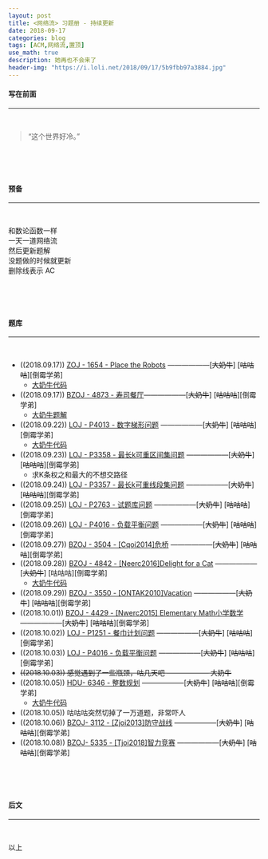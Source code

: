 ```yaml
---
layout: post
title: <网络流> 习题册 - 持续更新
date: 2018-09-17
categories: blog
tags: [ACM,网络流,置顶]
use_math: true	
description: 她再也不会来了
header-img: "https://i.loli.net/2018/09/17/5b9fbb97a3884.jpg"
---
```


#### 写在前面

---

<br>

> “这个世界好冷。” 

<br><br><br>

#### 预备

---

<br>

和数论函数一样<br>
一天一道网络流<br>
然后更新题解<br>
没题做的时候就更新<br>
删除线表示 AC

<br><br><br>

#### 题库

---

<br>

- ((2018.09.17)) [ZOJ - 1654 - Place the Robots](https://vjudge.net/problem/ZOJ-1654) ——————\[~~大奶牛~~\] \[~~咕咕咕~~\]\[倒霉学弟\]
  - [大奶牛代码](https://paste.ubuntu.com/p/SysSXHrfx2/)
- ((2018.09.17)) [BZOJ - 4873 - 寿司餐厅](https://vjudge.net/problem/HYSBZ-4873)——————\[~~大奶牛~~\] \[~~~~咕咕咕~~~~\]\[倒霉学弟\]
  - [大奶牛题解](http://seventeenjcinta.com/blog/2018/09/21/bzoj-4873/)
- ((2018.09.22)) [LOJ - P4013 - 数字梯形问题](https://www.luogu.org/problemnew/show/P4013) ——————\[~~大奶牛~~] \[~~咕咕咕~~\]\[倒霉学弟\]
  - [大奶牛代码](https://paste.ubuntu.com/p/DrRPTTV9Tx/)
- ((2018.09.23)) [LOJ - P3358 - 最长k可重区间集问题](https://www.luogu.org/problemnew/show/P3358) ——————\[~~大奶牛~~] \[~~咕咕咕~~\]\[倒霉学弟\]
  - 求K条权之和最大的不想交路径
- ((2018.09.24)) [LOJ - P3357 - 最长k可重线段集问题](https://www.luogu.org/problemnew/show/P3357) ——————\[~~大奶牛~~] \[~~咕咕咕~~\]\[倒霉学弟\]
- ((2018.09.25)) [LOJ - P2763 - 试题库问题](https://www.luogu.org/problemnew/show/P2763) ——————\[~~大奶牛~~] \[~~咕咕咕~~\]\[倒霉学弟\]
- ((2018.09.26)) [LOJ - P4016 - 负载平衡问题](https://www.luogu.org/problemnew/show/P4016) ——————\[~~大奶牛~~] \[~~咕咕咕~~\]\[倒霉学弟\]
- ((2018.09.27)) [BZOJ - 3504 - [Cqoi2014]危桥](https://www.lydsy.com/JudgeOnline/problem.php?id=3504) ——————\[~~大奶牛~~] \[~~咕咕咕~~\]\[倒霉学弟\]
- ((2018.09.28)) [BZOJ - 4842 - [Neerc2016]Delight for a Cat](https://www.lydsy.com/JudgeOnline/problem.php?id=4842) ——————\[~~大奶牛~~] \[咕咕咕\]\[倒霉学弟\]
  - [大奶牛代码](https://paste.ubuntu.com/p/msrCfwBXJF/)
- ((2018.09.29)) [BZOJ - 3550 - [ONTAK2010]Vacation](https://www.lydsy.com/JudgeOnline/problem.php?id=3550) ——————\[~~大奶牛~~] \[~~咕咕咕~~\]\[倒霉学弟\]
- ((2018.10.01)) [BZOJ - 4429 - [Nwerc2015] Elementary Math小学数学](https://www.lydsy.com/JudgeOnline/problem.php?id=4429) ——————\[~~大奶牛~~] \[~~咕咕咕~~\]\[倒霉学弟\]
- ((2018.10.02)) [LOJ - P1251 - 餐巾计划问题](https://www.luogu.org/problemnew/show/P1251) ——————\[~~大奶牛~~] \[~~咕咕咕~~\]\[倒霉学弟\]
- ((2018.10.03)) [LOJ - P4016 - 负载平衡问题](https://www.luogu.org/problemnew/show/P4016) ——————\[~~大奶牛~~] \[~~咕咕咕~~\]\[倒霉学弟\]
- ~~((2018.10.03)) 感觉遇到了一些瓶颈，咕几天吧 —————— 大奶牛~~
- ((2018.10.05)) [ HDU- 6346 - 整数规划](http://acm.hdu.edu.cn/showproblem.php?pid=6346) ——————\[~~大奶牛~~] \[~~咕咕咕~~\]\[倒霉学弟\]
  - [大奶牛代码](https://paste.ubuntu.com/p/vp8NFWvVj8/)
- ((2018.10.05)) 咕咕咕突然切掉了一万道题，非常吓人
- ((2018.10.06)) [ BZOJ- 3112 - [Zjoi2013]防守战线](https://www.lydsy.com/JudgeOnline/problem.php?id=3112) ——————\[~~大奶牛~~] \[~~咕咕咕~~\]\[倒霉学弟\]
- ((2018.10.08)) [ BZOJ- 5335 - [Tjoi2018]智力竞赛](https://www.lydsy.com/JudgeOnline/problem.php?id=5335) ——————\[~~大奶牛~~] \[~~咕咕咕~~\]\[倒霉学弟\]

<br><br><br>

#### 后文

---

<br>

以上
